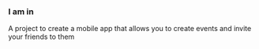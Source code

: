 ### I am in

A project to create a mobile app that allows you to create events and invite your friends to them